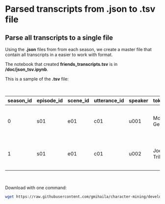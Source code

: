# Parsed transcripts from **.json** to **.tsv** file

## Parse all transcripts to a single file

Using the **.json** files from from each season, we create a master file that contain all transcripts in a easier to work with format.

The notebook that created **friends_transcripts.tsv** is in **/doc/json_tsv.ipynb**.

This is a sample of the **.tsv** file:

<br>

|season_id|episode_id|scene_id|utterance_id|speaker|tokens|transcript|
|:-|:-|:-|:-|:-|:-|:-|
|0|	s01|	e01|	c01|	u001|	Monica Geller|	[[There, 's, nothing, to, tell, !], [He, 's, j...|	There's nothing to tell! He's just some guy I ...|
|1|	s01|	e01|	c01|	u002|	Joey Tribbiani|	[[C'mon, ,, you, 're, going, out, with, the, g...|	C'mon, you're going out with the guy! There's ...|

<br>

Download with one command:

```bash 
wget https://raw.githubusercontent.com/gmihaila/character-mining/developer/tsv/friends_transcripts.tsv
```

